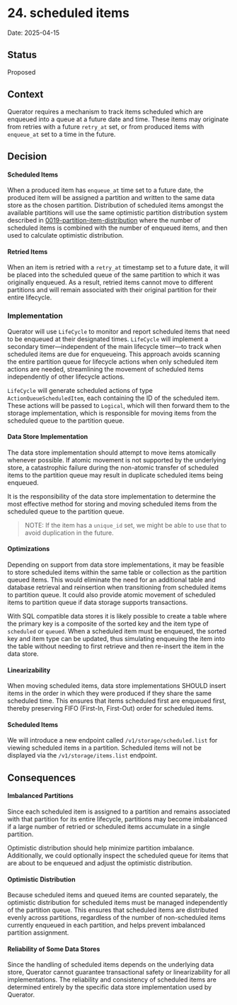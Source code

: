 # 24. scheduled items

Date: 2025-04-15

## Status

Proposed

## Context
Querator requires a mechanism to track items scheduled which are enqueued into a queue at a future date and time.
These items may originate from retries with a future `retry_at` set, or from produced items with `enqueue_at`
set to a time in the future.

## Decision
#### Scheduled Items
When a produced item has `enqueue_at` time set to a future date, the produced item will be assigned
a partition and written to the same data store as the chosen partition. Distribution of scheduled items
amongst the available partitions will use the same optimistic partition distribution system described in
[0019-partition-item-distribution](0019-partition-item-distribution.md) where the number of scheduled
items is combined with the number of enqueued items, and then used to calculate optimistic distribution.

#### Retried Items
When an item is retried with a `retry_at` timestamp set to a future date, it will be placed into the
scheduled queue of the same partition to which it was originally enqueued. As a result, retried items
cannot move to different partitions and will remain associated with their original partition for their
entire lifecycle.

### Implementation
Querator will use `LifeCycle` to monitor and report scheduled items that need to be enqueued at their
designated times. `LifeCycle` will implement a secondary timer—independent of the main lifecycle timer—to
track when scheduled items are due for enqueueing. This approach avoids scanning the entire partition
queue for lifecycle actions when only scheduled item actions are needed, streamlining the movement of
scheduled items independently of other lifecycle actions.

`LifeCycle` will generate scheduled actions of type `ActionQueueScheduledItem`, each containing the ID
of the scheduled item. These actions will be passed to `Logical`, which will then forward
them to the storage implementation, which is responsible for moving items from the scheduled queue
to the partition queue.

#### Data Store Implementation
The data store implementation should attempt to move items atomically whenever possible. If atomic
movement is not supported by the underlying store, a catastrophic failure during the non-atomic
transfer of scheduled items to the partition queue may result in duplicate scheduled items being enqueued.

It is the responsibility of the data store implementation to determine the most effective method for
storing and moving scheduled items from the scheduled queue to the partition queue.

> NOTE: If the item has a `unique_id` set, we might be able to use that to avoid duplication in the future.
#### Optimizations
Depending on support from data store implementations, it may be feasible to store scheduled items within the
same table or collection as the partition queued items. This would eliminate the need for an additional table
and database retrieval and reinsertion when transitioning from scheduled items to partition queue. It could
also provide atomic movement of scheduled items to partition queue if data storage supports transactions.

With SQL compatible data stores it is likely possible to create a table where the primary key is a composite of
the sorted key and the item type of `scheduled` or `queued`. When a scheduled item must be enqueued, the sorted
key and item type can be updated, thus simulating enqueuing the item into the table without needing to first
retrieve and then re-insert the item in the data store.

#### Linearizability
When moving scheduled items, data store implementations SHOULD insert items in the order in which
they were produced if they share the same scheduled time. This ensures that items scheduled first
are enqueued first, thereby preserving FIFO (First-In, First-Out) order for scheduled items.

#### Scheduled Items
We will introduce a new endpoint called `/v1/storage/scheduled.list` for viewing scheduled items
in a partition. Scheduled items will not be displayed via the `/v1/storage/items.list` endpoint.

## Consequences
#### Imbalanced Partitions
Since each scheduled item is assigned to a partition and remains associated with that partition for
its entire lifecycle, partitions may become imbalanced if a large number of retried or scheduled items
accumulate in a single partition.

Optimistic distribution should help minimize partition imbalance. Additionally, we could optionally
inspect the scheduled queue for items that are about to be enqueued and adjust the optimistic
distribution.

#### Optimistic Distribution
Because scheduled items and queued items are counted separately, the optimistic distribution for
scheduled items must be managed independently of the partition queue. This ensures that scheduled items
are distributed evenly across partitions, regardless of the number of non-scheduled items currently
enqueued in each partition, and helps prevent imbalanced partition assignment.

#### Reliability of Some Data Stores
Since the handling of scheduled items depends on the underlying data store, Querator cannot guarantee
transactional safety or linearizability for all implementations. The reliability and consistency of
scheduled items are determined entirely by the specific data store implementation used by Querator.